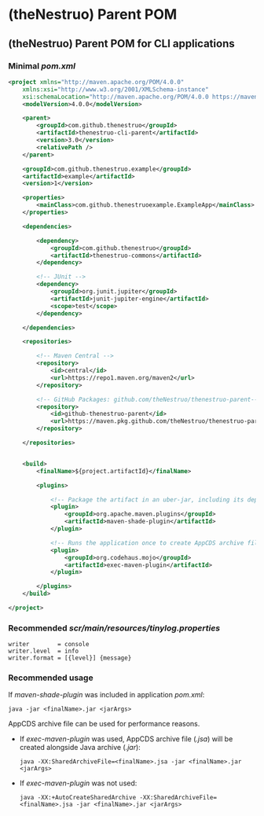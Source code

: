# (theNestruo) Parent POM

## (theNestruo) Parent POM for CLI applications

### Minimal _pom.xml_

```xml
<project xmlns="http://maven.apache.org/POM/4.0.0"
	xmlns:xsi="http://www.w3.org/2001/XMLSchema-instance"
	xsi:schemaLocation="http://maven.apache.org/POM/4.0.0 https://maven.apache.org/xsd/maven-4.0.0.xsd">
	<modelVersion>4.0.0</modelVersion>

	<parent>
		<groupId>com.github.thenestruo</groupId>
		<artifactId>thenestruo-cli-parent</artifactId>
		<version>3.0</version>
		<relativePath />
	</parent>

	<groupId>com.github.thenestruo.example</groupId>
	<artifactId>example</artifactId>
	<version>1</version>

	<properties>
		<mainClass>com.github.thenestruoexample.ExampleApp</mainClass>
	</properties>

	<dependencies>

		<dependency>
			<groupId>com.github.thenestruo</groupId>
			<artifactId>thenestruo-commons</artifactId>
		</dependency>

		<!-- JUnit -->
		<dependency>
			<groupId>org.junit.jupiter</groupId>
			<artifactId>junit-jupiter-engine</artifactId>
			<scope>test</scope>
		</dependency>

	</dependencies>

	<repositories>

		<!-- Maven Central -->
		<repository>
			<id>central</id>
			<url>https://repo1.maven.org/maven2</url>
		</repository>

		<!-- GitHub Packages: github.com/theNestruo/thenestruo-parent-->
		<repository>
			<id>github-thenestruo-parent</id>
			<url>https://maven.pkg.github.com/theNestruo/thenestruo-parent</url>
		</repository>

	</repositories>


	<build>
		<finalName>${project.artifactId}</finalName>

		<plugins>

			<!-- Package the artifact in an uber-jar, including its dependencies -->
			<plugin>
				<groupId>org.apache.maven.plugins</groupId>
				<artifactId>maven-shade-plugin</artifactId>
			</plugin>

			<!-- Runs the application once to create AppCDS archive file -->
			<plugin>
				<groupId>org.codehaus.mojo</groupId>
				<artifactId>exec-maven-plugin</artifactId>
			</plugin>

		</plugins>
	</build>

</project>
```

### Recommended _scr/main/resources/tinylog.properties_

```properties
writer        = console
writer.level  = info
writer.format = [{level}] {message}
```

### Recommended usage

If _maven-shade-plugin_ was included in application _pom.xml_:

```batch
java -jar <finalName>.jar <jarArgs>
```

AppCDS archive file can be used for performance reasons.

- If _exec-maven-plugin_ was used, AppCDS archive file (_.jsa_) will be created alongside Java archive (_.jar_):

	```batch
	java -XX:SharedArchiveFile=<finalName>.jsa -jar <finalName>.jar <jarArgs>
	```

- If _exec-maven-plugin_ was not used:

	```batch
	java -XX:+AutoCreateSharedArchive -XX:SharedArchiveFile=<finalName>.jsa -jar <finalName>.jar <jarArgs>
	```
